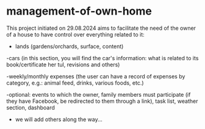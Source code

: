 # management-of-own-home
This project initiated on 29.08.2024 aims to facilitate the need of the owner of a house to have control over everything related to it:

- lands (gardens/orchards, surface, content)

-cars (in this section, you will find the car's information: what is related to its book/certificate
her tul, revisions and others)

-weekly/monthly expenses (the user can have a record of expenses by category, e.g.: animal feed, drinks, various foods, etc.)

-optional: events to which the owner, family members must participate (if they have Facebook, be redirected to them through a link), task list, weather section, dashboard

- we will add others along the way...
